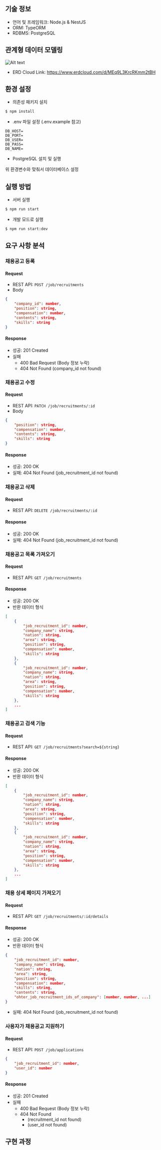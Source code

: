 ## 기술 정보
- 언어 및 프레임워크: Node.js & NestJS
- ORM: TypeORM
- RDBMS: PostgreSQL

## 관계형 데이터 모델링

![Alt text](./docs/images/erd_modeling.png)

- ERD Cloud Link: https://www.erdcloud.com/d/MEq9L3KrcRKmm2tBH

## 환경 설정

- 의존성 패키지 설치
```bash
$ npm install
```

- .env 파일 설정 (.env.example 참고)
```.env
DB_HOST=
DB_PORT=
DB_USER=
DB_PASS=
DB_NAME=
```

- PostgreSQL 설치 및 실행

위 환경변수와 맞춰서 데이터베이스 설정


## 실행 방법

- 서버 실행
```bash
$ npm run start
```


- 개발 모드로 실행
```bash
$ npm run start:dev
```

## 요구 사항 분석

### 채용공고 등록

#### Request
- REST API: `POST /job/recruitments`
- Body
```json
{
	"company_id": number,
	"position": string,
	"compensation": number,
	"contents": string,
	"skills": string
}
```
#### Response
- 성공: 201 Created
- 실패
  - 400 Bad Request (Body 정보 누락)
  - 404 Not Found (company_id not found)

### 채용공고 수정

#### Request
- REST API: `PATCH /job/recruitments/:id`
- Body
```json
{
	"position": string,
	"compensation": number,
	"contents": string,
	"skills": string	
}
```
#### Response
- 성공: 200 OK
- 실패: 404 Not Found (job_recruitment_id not found)

### 채용공고 삭제

#### Request
- REST API: `DELETE /job/recruitments/:id`

#### Response
- 성공: 200 OK
- 실패: 404 Not Found (job_recruitment_id not found)

### 채용공고 목록 가져오기

#### Request
- REST API: `GET /job/recruitments`

#### Response
- 성공: 200 OK
- 반환 데이터 형식
```json
[
	{
		"job_recruitment_id": number,
		"company_name": string,
		"nation": string,
		"area": string,
		"position": string,
		"compensation": number,
		"skills": string
	},
	{
		"job_recruitment_id": number,
		"company_name": string,
		"nation": string,
		"area": string,
		"position": string,
		"compensation": number,
		"skills": string
	},
	...
]
```

### 채용공고 검색 기능

#### Request
- REST API: `GET /job/recruitments?search=${string}`

#### Response
- 성공: 200 OK
- 반환 데이터 형식
```json
[
	{
		"job_recruitment_id": number,
		"company_name": string,
		"nation": string,
		"area": string,
		"position": string,
		"compensation": number,
		"skills": string
	},
	{
		"job_recruitment_id": number,
		"company_name": string,
		"nation": string,
		"area": string,
		"position": string,
		"compensation": number,
		"skills": string
	},
	...
]
```

### 채용 상세 페이지 가져오기

#### Request
- REST API: `GET /job/recruitments/:id/details`

#### Response
- 성공: 200 OK
- 반환 데이터 형식
```json
{
	"job_recruitment_id": number,
	"company_name": string,
	"nation": string,
	"area": string,
	"position": string,
	"compensation": number,
	"skills": string,
	"contents": string,
	"ohter_job_recruitment_ids_of_company": [number, number, ...]
}
```
- 실패: 404 Not Found (job_recruitment_id not found)

### 사용자가 채용공고 지원하기

#### Request
- REST API: `POST /job/applications`
```json
{
	"job_recruitment_id": number,
	"user_id": number
}
```

#### Response
- 성공: 201 Created
- 실패
  - 400 Bad Request (Body 정보 누락)
  - 404 Not Found
    - (recruitment_id not found)
    - (user_id not found)

## 구현 과정
